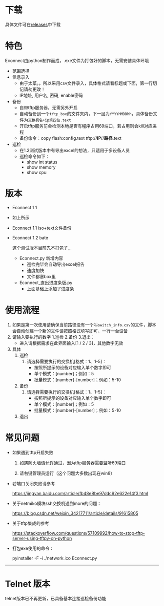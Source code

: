 # 下载

具体文件可在[releases](https://github.com/MLLR-L/Econnect/releases)中下载


# 特色

Econnect由python制作而成，.exe文件为打包好的脚本，无需安装具体环境

* 范围选择
* 信息录入
  * 由于太菜。。所以采用csv文件录入，具体格式请看标题或下面，第一行切记请勿更改！
  * IP地址, 用户名, 密码, enable密码
* 备份
  * 自带tftp服务器，无需另外开启
  * 自动备份到一个`tftp_box`的文件夹内，下一层为`YYYYMMDDhh`，具体备份文件为`交换机名+ip第四位.text`
  * 开启tftp服务前会检测本地是否有程序占用69端口，若占用则会kill对应进程
  * 备份命令：copy flash:config.text tftp://**IP**//**路径**.text
* 巡检
  * 在1.2测试版本中有导出excel的想法，只适用于多设备人员
  * 巡检命令如下：
    * show int status
    * show memory
    * show cpu

# 版本

*  Econnect 1.1

  * 如上所示

* Econnect 1.1 iso+text文件备份

* Econnect 1.2 bate

  这个测试版本目前先不打包了...

  * Econnect.py 新增内容
    * 巡检完毕会自动导出excel报告
    * 速度加快
    * 文件都塞box里
  * Econnect_直出进度条版.py
    * 上面基础上添加了进度条

# 使用流程

1. 如果是第一次使用请确保当前路径没有一个叫`switch_info.csv`的文件，脚本会自动创建一个新的文件请按照格式填写即可，一行一台设备
2. 请输入要执行的数字  1.巡检 2.备份 3.退出：
   * 进入请根据需求在此界面输入[1 / 2 / 3]，其他数字无效
3. 具体
   1. 巡检
      1. 请选择需要执行的交换机[格式：1、1-5]：
         * 按照所提示的设备对应输入单个数字即可
         * 单个模式：[number]；例如：5
         * 批量模式：[number]-[number]；例如：5-10
   2. 备份
      1. 请选择需要执行的交换机[格式：1、1-5]：
         * 按照所提示的设备对应输入单个数字即可
         * 单个模式：[number]；例如：5
         * 批量模式：[number]-[number]；例如：5-10
   3. 退出


# 常见问题

* 如果遇到tftp开启失败

  1. 如遇防火墙请允许通过，因为tftp服务器需要监听69端口

  2. 请右键管理员运行（这个问题大多数出现在win8）

* 若端口关闭失败请参考

  https://jingyan.baidu.com/article/fb48e8be97ddc92e622e14f3.html

* 关于netmiko模块ssh交换机遇到more的问题：

  https://blog.csdn.net/weixin_34217711/article/details/91615805

* 关于tftp集成的参考

  https://stackoverflow.com/questions/57109992/how-to-stop-tftp-server-using-tftpy-on-python

* 打包exe使用的命令：

   pyinstaller  -F -i ./network.ico  Econnect.py

-------
# Telnet 版本
telnet版本已不再更新，已具备基本连接巡检备份功能